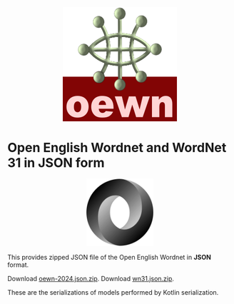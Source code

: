 <p align="center">
<img width="256" height="256" src="images/oewn.png">
</p>

# Open English Wordnet and WordNet 31 in JSON form

<p align="center">
<img width="150" src="images/JSON.png">
</p>

This provides zipped JSON file of the Open English Wordnet in **JSON** format.

Download [oewn-2024.json.zip](https://x-englishwordnet.github.io/json/oewn-2024.json.zip).
Download [wn31.json.zip](https://x-englishwordnet.github.io/json/wn31.json.zip).

These are the serializations of models performed by Kotlin serialization.
